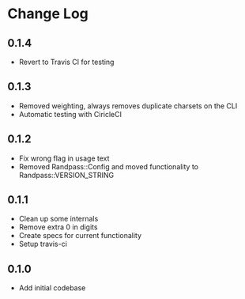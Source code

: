 # Change Log

## 0.1.4

- Revert to Travis CI for testing

## 0.1.3

- Removed weighting, always removes duplicate charsets on the CLI
- Automatic testing with CiricleCI

## 0.1.2

- Fix wrong flag in usage text
- Removed Randpass::Config and moved functionality to Randpass::VERSION_STRING

## 0.1.1

- Clean up some internals
- Remove extra 0 in digits
- Create specs for current functionality
- Setup travis-ci

## 0.1.0

- Add initial codebase
